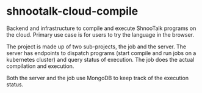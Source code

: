 # shnootalk-cloud-compile

Backend and infrastructure to compile and execute ShnooTalk programs on the cloud.
Primary use case is for users to try the language in the browser.

The project is made up of two sub-projects, the job and the server. The server
has endpoints to dispatch programs (start compile and run jobs on a kubernetes cluster)
and query status of execution. The job does the actual compilation and execution.

Both the server and the job use MongoDB to keep track of the execution status.